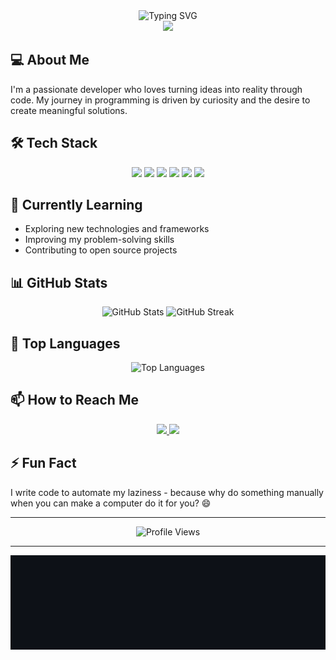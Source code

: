 <div align="center">
  <img src="https://readme-typing-svg.herokuapp.com?font=Fira+Code&weight=600&size=30&duration=4000&pause=1000&color=FF6B6B&center=true&vCenter=true&width=600&height=70&lines=Hi+there!+👋;I'm+Ryu;Welcome+to+my+profile!" alt="Typing SVG" />
</div>

<div align="center">
  <img src="https://raw.githubusercontent.com/Ryuzii/Ryuzii/main/wave.gif" width="30px">
</div>

## 💻 About Me
I'm a passionate developer who loves turning ideas into reality through code. My journey in programming is driven by curiosity and the desire to create meaningful solutions.

## 🛠️ Tech Stack
<div align="center">
  <img src="https://img.shields.io/badge/Python-3776AB?style=for-the-badge&logo=python&logoColor=white" />
  <img src="https://img.shields.io/badge/JavaScript-F7DF1E?style=for-the-badge&logo=javascript&logoColor=black" />
  <img src="https://img.shields.io/badge/HTML5-E34F26?style=for-the-badge&logo=html5&logoColor=white" />
  <img src="https://img.shields.io/badge/CSS3-1572B6?style=for-the-badge&logo=css3&logoColor=white" />
  <img src="https://img.shields.io/badge/Git-F05032?style=for-the-badge&logo=git&logoColor=white" />
  <img src="https://img.shields.io/badge/VS_Code-007ACC?style=for-the-badge&logo=visual-studio-code&logoColor=white" />
</div>

## 🌱 Currently Learning
- Exploring new technologies and frameworks
- Improving my problem-solving skills
- Contributing to open source projects

## 📊 GitHub Stats
<div align="center">
  <img src="https://github-readme-stats.vercel.app/api?username=Ryuzii&show_icons=true&theme=radical" alt="GitHub Stats" />
  <img src="https://github-readme-streak-stats.herokuapp.com/?user=Ryuzii&theme=radical" alt="GitHub Streak" />
</div>

## 🎯 Top Languages
<div align="center">
  <img src="https://github-readme-stats.vercel.app/api/top-langs/?username=Ryuzii&layout=compact&theme=radical" alt="Top Languages" />
</div>

## 📫 How to Reach Me
<div align="center">
  <a href="https://github.com/Ryuzii">
    <img src="https://img.shields.io/badge/GitHub-100000?style=for-the-badge&logo=github&logoColor=white" />
  </a>
  <a href="https://www.linkedin.com/in/your-linkedin">
    <img src="https://img.shields.io/badge/LinkedIn-0077B5?style=for-the-badge&logo=linkedin&logoColor=white" />
  </a>
</div>

## ⚡ Fun Fact
I write code to automate my laziness - because why do something manually when you can make a computer do it for you? 😄

---

<div align="center">
  <img src="https://komarev.com/ghpvc/?username=Ryuzii&color=blueviolet" alt="Profile Views" />
</div>

---

<div align="center">
  <img src="https://raw.githubusercontent.com/Ryuzii/Ryuzii/refs/heads/main/snake.svg" alt="Snake" />
</div> 
